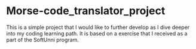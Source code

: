 # Morse-code_translator_project
This is a simple project that I would like to further develop as I dive deeper into my coding learning path.
It is based on a exercise that I received as a part of the SoftUnni program.
